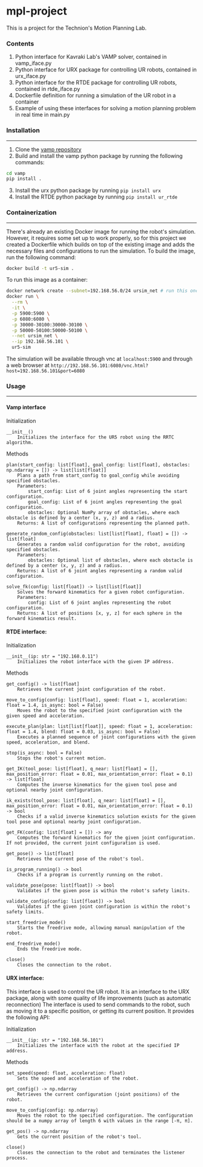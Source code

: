 # mpl-project

This is a project for the Technion's Motion Planning Lab.


### Contents
1. Python interface for Kavraki Lab's VAMP solver, contained in vamp_iface.py
2. Python interface for URX package for controlling UR robots, contained in urx_iface.py
3. Python interface for the RTDE package for controlling UR robots, contained in rtde_iface.py
4. Dockerfile definition for running a simulation of the UR robot in a container
5. Example of using these interfaces for solving a motion planning problem in real time in main.py


### Installation
---
1. Clone the [vamp repository](https://github.com/KavrakiLab/vamp)
2. Build and install the vamp python package by running the following commands:
```bash
cd vamp
pip install .
```
3. Install the urx python package by running ```pip install urx```
4. Install the RTDE python package by running ```pip install ur_rtde```

### Containerization
---
There's already an existing Docker image for running the robot's simulation. 
However, it requires some set up to work properly, so for this project we created a Dockerfile which builds on top of the existing image and adds the necessary files and configurations to run the simulation.
To build the image, run the following command:
```bash
docker build -t ur5-sim .
```
To run this image as a container:
```bash
docker network create --subnet=192.168.56.0/24 ursim_net # run this once!
docker run \
  --rm \
  -it \
  -p 5900:5900 \
  -p 6080:6080 \
  -p 30000-30100:30000-30100 \
  -p 50000-50100:50000-50100 \
  --net ursim_net \
  --ip 192.168.56.101 \
  ur5-sim
```
The simulation will be available through vnc at `localhost:5900` and through a web browser at `http://192.168.56.101:6080/vnc.html?host=192.168.56.101&port=6080`

### Usage
---
#### Vamp interface
Initialization

    __init__()
        Initializes the interface for the UR5 robot using the RRTC algorithm.

Methods

    plan(start_config: list[float], goal_config: list[float], obstacles: np.ndarray = []) -> list[list[float]]
        Plans a path from start_config to goal_config while avoiding specified obstacles.
        Parameters:
            start_config: List of 6 joint angles representing the start configuration.
            goal_config: List of 6 joint angles representing the goal configuration.
            obstacles: Optional NumPy array of obstacles, where each obstacle is defined by a center (x, y, z) and a radius.
        Returns: A list of configurations representing the planned path.

    generate_random_config(obstacles: list[list[float], float] = []) -> list[float]
        Generates a random valid configuration for the robot, avoiding specified obstacles.
        Parameters:
            obstacles: Optional list of obstacles, where each obstacle is defined by a center (x, y, z) and a radius.
        Returns: A list of 6 joint angles representing a random valid configuration.

    solve_fk(config: list[float]) -> list[list[float]]
        Solves the forward kinematics for a given robot configuration.
        Parameters:
            config: List of 6 joint angles representing the robot configuration.
        Returns: A list of positions [x, y, z] for each sphere in the forward kinematics result.

#### RTDE interface:
Initialization

    __init__(ip: str = "192.168.0.11")
        Initializes the robot interface with the given IP address.

Methods

    get_config() -> list[float]
        Retrieves the current joint configuration of the robot.

    move_to_config(config: list[float], speed: float = 1, acceleration: float = 1.4, is_async: bool = False)
        Moves the robot to the specified joint configuration with the given speed and acceleration.

    execute_plan(plan: list[list[float]], speed: float = 1, acceleration: float = 1.4, blend: float = 0.03, is_async: bool = False)
        Executes a planned sequence of joint configurations with the given speed, acceleration, and blend.

    stop(is_async: bool = False)
        Stops the robot's current motion.

    get_IK(tool_pose: list[float], q_near: list[float] = [], max_position_error: float = 0.01, max_orientation_error: float = 0.1) -> list[float]
        Computes the inverse kinematics for the given tool pose and optional nearby joint configuration.

    ik_exists(tool_pose: list[float], q_near: list[float] = [], max_position_error: float = 0.01, max_orientation_error: float = 0.1) -> bool
        Checks if a valid inverse kinematics solution exists for the given tool pose and optional nearby joint configuration.

    get_FK(config: list[float] = []) -> any
        Computes the forward kinematics for the given joint configuration. If not provided, the current joint configuration is used.

    get_pose() -> list[float]
        Retrieves the current pose of the robot's tool.

    is_program_running() -> bool
        Checks if a program is currently running on the robot.

    validate_pose(pose: list[float]) -> bool
        Validates if the given pose is within the robot's safety limits.

    validate_config(config: list[float]) -> bool
        Validates if the given joint configuration is within the robot's safety limits.

    start_freedrive_mode()
        Starts the freedrive mode, allowing manual manipulation of the robot.

    end_freedrive_mode()
        Ends the freedrive mode.

    close()
        Closes the connection to the robot.


#### URX interface:
This interface is used to control the UR robot. 
It is an interface to the URX package, along with some quality of life improvements (such as automatic reconnection)
The interface is used to send commands to the robot, such as moving it to a specific position, or getting its current position.
It provides the following API:

Initialization

    __init__(ip: str = "192.168.56.101")
        Initializes the interface with the robot at the specified IP address.

Methods

    set_speed(speed: float, acceleration: float)
        Sets the speed and acceleration of the robot.

    get_config() -> np.ndarray
        Retrieves the current configuration (joint positions) of the robot.

    move_to_config(config: np.ndarray)
        Moves the robot to the specified configuration. The configuration should be a numpy array of length 6 with values in the range [-π, π].

    get_pos() -> np.ndarray
        Gets the current position of the robot's tool.

    close()
        Closes the connection to the robot and terminates the listener process.